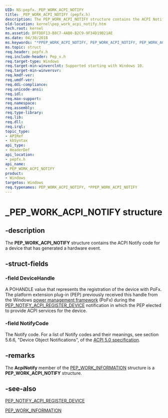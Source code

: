 ```yaml
---
UID: NS:pepfx._PEP_WORK_ACPI_NOTIFY
title: _PEP_WORK_ACPI_NOTIFY (pepfx.h)
description: The PEP_WORK_ACPI_NOTIFY structure contains the ACPI Notify code for a device that has generated a hardware event.
old-location: kernel\pep_work_acpi_notify.htm
tech.root: kernel
ms.assetid: DFFDDF13-B8C7-4AB0-B2C9-9F34D19B21AE
ms.date: 04/30/2018
ms.keywords: "*PPEP_WORK_ACPI_NOTIFY, PEP_WORK_ACPI_NOTIFY, PEP_WORK_ACPI_NOTIFY structure [Kernel-Mode Driver Architecture], PPEP_WORK_ACPI_NOTIFY, PPEP_WORK_ACPI_NOTIFY structure pointer [Kernel-Mode Driver Architecture], _PEP_WORK_ACPI_NOTIFY, kernel.pep_work_acpi_notify, pepfx/PEP_WORK_ACPI_NOTIFY, pepfx/PPEP_WORK_ACPI_NOTIFY"
ms.topic: struct
req.header: pepfx.h
req.include-header: Pep_x.h
req.target-type: Windows
req.target-min-winverclnt: Supported starting with Windows 10.
req.target-min-winversvr: 
req.kmdf-ver: 
req.umdf-ver: 
req.ddi-compliance: 
req.unicode-ansi: 
req.idl: 
req.max-support: 
req.namespace: 
req.assembly: 
req.type-library: 
req.lib: 
req.dll: 
req.irql: 
topic_type:
- APIRef
- kbSyntax
api_type:
- HeaderDef
api_location:
- pepfx.h
api_name:
- PEP_WORK_ACPI_NOTIFY
product:
- Windows
targetos: Windows
req.typenames: PEP_WORK_ACPI_NOTIFY, *PPEP_WORK_ACPI_NOTIFY
---
```


# _PEP_WORK_ACPI_NOTIFY structure


## -description


The <b>PEP_WORK_ACPI_NOTIFY</b> structure contains the ACPI Notify code for a device that has generated a hardware event.


## -struct-fields




### -field DeviceHandle

A POHANDLE value that represents the registration of the device with PoFx. The platform extension plug-in (PEP) previously received this handle from the Windows <a href="https://docs.microsoft.com/windows-hardware/drivers/ddi/content/index">power management framework</a> (PoFx) during the <a href="https://docs.microsoft.com/windows-hardware/drivers/ddi/content/pepfx/ns-pepfx-_pep_acpi_register_device">PEP_NOTIFY_ACPI_REGISTER_DEVICE</a> notification in which the PEP elected to provide ACPI services for the device.


### -field NotifyCode

The Notify code. For a list of Notify codes and their meanings, see section 5.6.6, "Device Object Notifications", of the [ACPI 5.0 specification](https://uefi.org/specifications).


## -remarks



The <b>AcpiNotify</b> member of the <a href="https://docs.microsoft.com/windows-hardware/drivers/ddi/content/pepfx/ns-pepfx-_pep_work_information">PEP_WORK_INFORMATION</a> structure is a <b>PEP_WORK_ACPI_NOTIFY</b> structure.




## -see-also




<a href="https://docs.microsoft.com/windows-hardware/drivers/ddi/content/pepfx/ns-pepfx-_pep_acpi_register_device">PEP_NOTIFY_ACPI_REGISTER_DEVICE</a>



<a href="https://docs.microsoft.com/windows-hardware/drivers/ddi/content/pepfx/ns-pepfx-_pep_work_information">PEP_WORK_INFORMATION</a>
 

 

